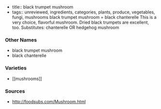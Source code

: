 - title:: black trumpet mushroom
- tags:: unreviewed, ingredients, categories, plants, produce, vegetables, fungi, mushrooms
black trumpet mushroom = black chanterelle This is a very choice, flavorful mushroom. Dried black trumpets are excellent, too. Substitutes: chanterelle OR hedgehog mushroom

### Other Names

* black trumpet mushroom
* black chanterelle

### Varieties

* [[mushrooms]]

### Sources
* http://foodsubs.com/Mushroom.html
